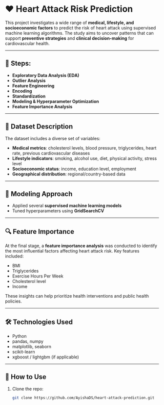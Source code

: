 # ❤️ Heart Attack Risk Prediction

This project investigates a wide range of **medical, lifestyle, and socioeconomic factors** to predict the risk of heart attack using supervised machine learning algorithms. The study aims to uncover patterns that can support **preventive strategies** and **clinical decision-making** for cardiovascular health.

---

## 🎯 Steps:

- **Exploratory Data Analysis (EDA)**
- **Outlier Analysis**
- **Feature Engineering**
- **Encoding**
- **Standardization**
- **Modeling & Hyperparameter Optimization**
- **Feature Importance Analysis**

---

## 🧾 Dataset Description

The dataset includes a diverse set of variables:

- **Medical metrics**: cholesterol levels, blood pressure, triglycerides, heart rate, previous cardiovascular diseases
- **Lifestyle indicators**: smoking, alcohol use, diet, physical activity, stress level
- **Socioeconomic status**: income, education level, employment
- **Geographical distribution**: regional/country-based data

---

## 🧠 Modeling Approach

- Applied several **supervised machine learning models**
- Tuned hyperparameters using **GridSearchCV** 

---

## 🔍 Feature Importance

At the final stage, a **feature importance analysis** was conducted to identify the most influential factors affecting heart attack risk. Key features included:
- BMI
- Triglycerides
- Exercise Hours Per Week
- Cholesterol level
- Income


These insights can help prioritize health interventions and public health policies.

---

## 🛠️ Technologies Used

- Python
- pandas, numpy
- matplotlib, seaborn
- scikit-learn
- xgboost / lightgbm (if applicable)

---

## 📎 How to Use

1. Clone the repo:
   ```bash
   git clone https://github.com/AyishaDS/heart-attack-prediction.git
